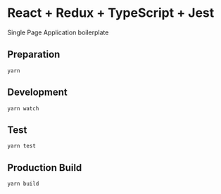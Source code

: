 # React + Redux + TypeScript + Jest

Single Page Application boilerplate

## Preparation

```
yarn
```

## Development

```
yarn watch
```

## Test

```
yarn test
```

## Production Build

```
yarn build
```
